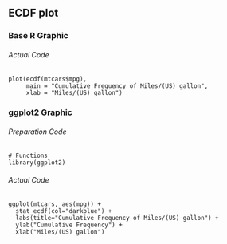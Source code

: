 ## ECDF plot
### Base R Graphic
###### Actual Code
```
plot(ecdf(mtcars$mpg),
     main = "Cumulative Frequency of Miles/(US) gallon",
     xlab = "Miles/(US) gallon")
```
### ggplot2 Graphic
###### Preparation Code
```
# Functions
library(ggplot2)
```
###### Actual Code
```
ggplot(mtcars, aes(mpg)) +
  stat_ecdf(col="darkblue") +
  labs(title="Cumulative Frequency of Miles/(US) gallon") +
  ylab("Cumulative Frequency") +
  xlab("Miles/(US) gallon")
```
